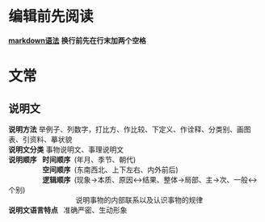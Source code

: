 # 编辑前先阅读
**[markdown语法](https://github.com/bluesky-dark/Chinese-Notes/blob/master/Markdown.md)**
**换行前先在行末加两个空格**

# 文常

## 说明文
**说明方法** 举例子、列数字，打比方、作比较、下定义、作诠释、分类别、画图表、引资料、摹状貌  
**说明文分类** 事物说明文、事理说明文  
**说明顺序** &ensp;**时间顺序**&ensp;(年月、季节、朝代)  
&emsp;&emsp;&emsp;&emsp; &ensp;**空间顺序**&ensp;(东南西北、上下左右、内外前后)  
&emsp;&emsp;&emsp;&emsp; &ensp;**逻辑顺序**&ensp;(现象->本质、原因<->结果、整体->局部、主->次、一般<->个别)  
&emsp;&emsp;&emsp;&emsp;&emsp;&emsp;&emsp;&emsp;&emsp;&ensp;说明事物的内部联系以及认识事物的规律  
**说明文语言特点** &ensp;准确严密、生动形象
